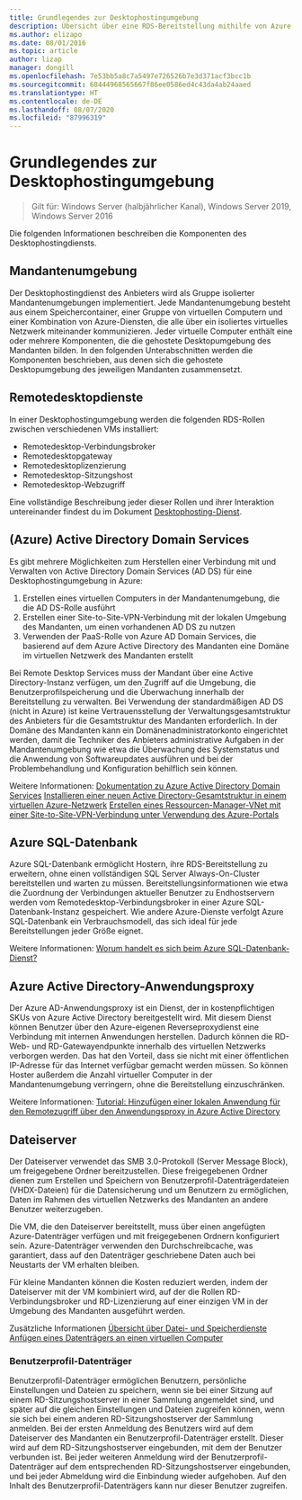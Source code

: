 ```yaml
---
title: Grundlegendes zur Desktophostingumgebung
description: Übersicht über eine RDS-Bereitstellung mithilfe von Azure IaaS.
ms.author: elizapo
ms.date: 08/01/2016
ms.topic: article
author: lizap
manager: dongill
ms.openlocfilehash: 7e53bb5a8c7a5497e726526b7e3d371acf3bcc1b
ms.sourcegitcommit: 68444968565667f86ee0586ed4c43da4ab24aaed
ms.translationtype: HT
ms.contentlocale: de-DE
ms.lasthandoff: 08/07/2020
ms.locfileid: "87996319"
---
```

# <a name="understanding-the-desktop-hosting-environment"></a>Grundlegendes zur Desktophostingumgebung

>Gilt für: Windows Server (halbjährlicher Kanal), Windows Server 2019, Windows Server 2016

Die folgenden Informationen beschreiben die Komponenten des Desktophostingdiensts.

## <a name="tenant-environment"></a>Mandantenumgebung
Der Desktophostingdienst des Anbieters wird als Gruppe isolierter Mandantenumgebungen implementiert. Jede Mandantenumgebung besteht aus einem Speichercontainer, einer Gruppe von virtuellen Computern und einer Kombination von Azure-Diensten, die alle über ein isoliertes virtuelles Netzwerk miteinander kommunizieren. Jeder virtuelle Computer enthält eine oder mehrere Komponenten, die die gehostete Desktopumgebung des Mandanten bilden. In den folgenden Unterabschnitten werden die Komponenten beschrieben, aus denen sich die gehostete Desktopumgebung des jeweiligen Mandanten zusammensetzt.

## <a name="remote-desktop-services"></a>Remotedesktopdienste
In einer Desktophostingumgebung werden die folgenden RDS-Rollen zwischen verschiedenen VMs installiert:

  - Remotedesktop-Verbindungsbroker
  - Remotedesktopgateway
  - Remotedesktoplizenzierung
  - Remotedesktop-Sitzungshost
  - Remotedesktop-Webzugriff

Eine vollständige Beschreibung jeder dieser Rollen und ihrer Interaktion untereinander findest du im Dokument [Desktophosting-Dienst](./desktop-hosting-service.md).

##  <a name="azure-active-directory-domain-services"></a>(Azure) Active Directory Domain Services
Es gibt mehrere Möglichkeiten zum Herstellen einer Verbindung mit und Verwalten von Active Directory Domain Services (AD DS) für eine Desktophostingumgebung in Azure:

1. Erstellen eines virtuellen Computers in der Mandantenumgebung, die die AD DS-Rolle ausführt
2. Erstellen einer Site-to-Site-VPN-Verbindung mit der lokalen Umgebung des Mandanten, um einen vorhandenen AD DS zu nutzen
3. Verwenden der PaaS-Rolle von Azure AD Domain Services, die basierend auf dem Azure Active Directory des Mandanten eine Domäne im virtuellen Netzwerk des Mandanten erstellt

Bei Remote Desktop Services muss der Mandant über eine Active Directory-Instanz verfügen, um den Zugriff auf die Umgebung, die Benutzerprofilspeicherung und die Überwachung innerhalb der Bereitstellung zu verwalten. Bei Verwendung der standardmäßigen AD DS (nicht in Azure) ist keine Vertrauensstellung der Verwaltungsgesamtstruktur des Anbieters für die Gesamtstruktur des Mandanten erforderlich. In der Domäne des Mandanten kann ein Domänenadministratorkonto eingerichtet werden, damit die Techniker des Anbieters administrative Aufgaben in der Mandantenumgebung wie etwa die Überwachung des Systemstatus und die Anwendung von Softwareupdates ausführen und bei der Problembehandlung und Konfiguration behilflich sein können.

Weitere Informationen: [Dokumentation zu Azure Active Directory Domain Services](https://azure.microsoft.com/documentation/services/active-directory-ds/)
[Installieren einer neuen Active Directory-Gesamtstruktur in einem virtuellen Azure-Netzwerk](../../identity/ad-ds/introduction-to-active-directory-domain-services-ad-ds-virtualization-level-100.md)
[Erstellen eines Ressourcen-Manager-VNet mit einer Site-to-Site-VPN-Verbindung unter Verwendung des Azure-Portals](/azure/vpn-gateway/vpn-gateway-howto-site-to-site-resource-manager-portal)

## <a name="azure-sql-database"></a>Azure SQL-Datenbank
Azure SQL-Datenbank ermöglicht Hostern, ihre RDS-Bereitstellung zu erweitern, ohne einen vollständigen SQL Server Always-On-Cluster bereitstellen und warten zu müssen. Bereitstellungsinformationen wie etwa die Zuordnung der Verbindungen aktueller Benutzer zu Endhostservern werden vom Remotedesktop-Verbindungsbroker in einer Azure SQL-Datenbank-Instanz gespeichert. Wie andere Azure-Dienste verfolgt Azure SQL-Datenbank ein Verbrauchsmodell, das sich ideal für jede Bereitstellungen jeder Größe eignet.

Weitere Informationen: [Worum handelt es sich beim Azure SQL-Datenbank-Dienst?](/azure/azure-sql/database/sql-database-paas-overview)

## <a name="azure-active-directory-application-proxy"></a>Azure Active Directory-Anwendungsproxy
Der Azure AD-Anwendungsproxy ist ein Dienst, der in kostenpflichtigen SKUs von Azure Active Directory bereitgestellt wird. Mit diesem Dienst können Benutzer über den Azure-eigenen Reverseproxydienst eine Verbindung mit internen Anwendungen herstellen. Dadurch können die RD-Web- und RD-Gatewayendpunkte innerhalb des virtuellen Netzwerks verborgen werden. Das hat den Vorteil, dass sie nicht mit einer öffentlichen IP-Adresse für das Internet verfügbar gemacht werden müssen. So können Hoster außerdem die Anzahl virtueller Computer in der Mandantenumgebung verringern, ohne die Bereitstellung einzuschränken.

Weitere Informationen: [Tutorial: Hinzufügen einer lokalen Anwendung für den Remotezugriff über den Anwendungsproxy in Azure Active Directory](/azure/active-directory/manage-apps/application-proxy-add-on-premises-application)

## <a name="file-server"></a>Dateiserver
Der Dateiserver verwendet das SMB 3.0-Protokoll (Server Message Block), um freigegebene Ordner bereitzustellen. Diese freigegebenen Ordner dienen zum Erstellen und Speichern von Benutzerprofil-Datenträgerdateien (VHDX-Dateien) für die Datensicherung und um Benutzern zu ermöglichen, Daten im Rahmen des virtuellen Netzwerks des Mandanten an andere Benutzer weiterzugeben.

Die VM, die den Dateiserver bereitstellt, muss über einen angefügten Azure-Datenträger verfügen und mit freigegebenen Ordnern konfiguriert sein. Azure-Datenträger verwenden den Durchschreibcache, was garantiert, dass auf den Datenträger geschriebene Daten auch bei Neustarts der VM erhalten bleiben.

Für kleine Mandanten können die Kosten reduziert werden, indem der Dateiserver mit der VM kombiniert wird, auf der die Rollen RD-Verbindungsbroker und RD-Lizenzierung auf einer einzigen VM in der Umgebung des Mandanten ausgeführt werden.

Zusätzliche Informationen [Übersicht über Datei- und Speicherdienste](/previous-versions/windows/it-pro/windows-server-2012-R2-and-2012/hh831487(v=ws.11))
[Anfügen eines Datenträgers an einen virtuellen Computer](https://www.windowsazure.com/manage/windows/how-to-guides/attach-a-disk/)

### <a name="user-profile-disks"></a>Benutzerprofil-Datenträger
Benutzerprofil-Datenträger ermöglichen Benutzern, persönliche Einstellungen und Dateien zu speichern, wenn sie bei einer Sitzung auf einem RD-Sitzungshostserver in einer Sammlung angemeldet sind, und später auf die gleichen Einstellungen und Dateien zugreifen können, wenn sie sich bei einem anderen RD-Sitzungshostserver der Sammlung anmelden. Bei der ersten Anmeldung des Benutzers wird auf dem Dateiserver des Mandanten ein Benutzerprofil-Datenträger erstellt. Dieser wird auf dem RD-Sitzungshostserver eingebunden, mit dem der Benutzer verbunden ist. Bei jeder weiteren Anmeldung wird der Benutzerprofil-Datenträger auf dem entsprechenden RD-Sitzungshostserver eingebunden, und bei jeder Abmeldung wird die Einbindung wieder aufgehoben. Auf den Inhalt des Benutzerprofil-Datenträgers kann nur dieser Benutzer zugreifen.